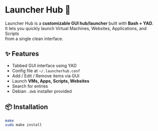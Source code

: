 # Launcher Hub 🚀

Launcher Hub is a **customizable GUI hub/launcher** built with **Bash + YAD**.  
It lets you quickly launch Virtual Machines, Websites, Applications, and Scripts  
from a single clean interface.  

## ✨ Features
- Tabbed GUI interface using YAD
- Config file at `~/.launcherhub.conf`
- Add / Edit / Remove items via GUI
- Launch **VMs, Apps, Scripts, Websites**
- Search for entries
- Debian `.deb` installer provided

## 📦 Installation
```bash
make
sudo make install
